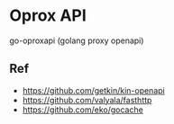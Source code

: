 # Oprox API

go-oproxapi (golang proxy openapi)


## Ref
- https://github.com/getkin/kin-openapi
- https://github.com/valyala/fasthttp
- https://github.com/eko/gocache